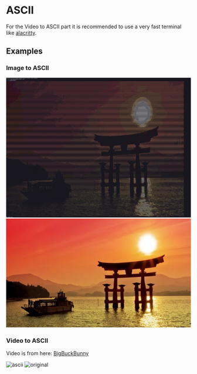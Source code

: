 # ASCII

For the Video to ASCII part it is recommended to use a very fast terminal like [alacritty](https://alacritty.org).

## Examples

### Image to ASCII

![ascii](examples/ascii_torii-gate-japan.jpg)
![original](examples/torii-gate-japan.jpg)

### Video to ASCII

Video is from here: [BigBuckBunny](http://commondatastorage.googleapis.com/gtv-videos-bucket/sample/BigBuckBunny.mp4)

![ascii](https://github.com/user-attachments/assets/10330e68-1ac3-4bf8-ba5a-a027c6f9b8be)
![original](https://github.com/user-attachments/assets/60b04f96-a1ef-4783-b9e9-27d41a1616ca)
